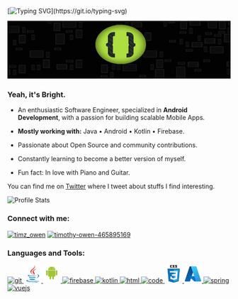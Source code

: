 [![Typing SVG](https://readme-typing-svg.herokuapp.com?color=eeeeee&vCenter=true&lines=Welcome+to+my+Github+profile;I'm+a+Software+Engineer;Android+Developer;Fullstack+Java+Developer;Open+Source+Enthusiaste;)](https://git.io/typing-svg)

<p align = "center">
  <img src="https://github.com/briocodes/briocodes/blob/master/briodroid.png?raw=true" height="130" width="100%"/>
</p>

### Yeah, it's Bright.

* An enthusiastic Software Engineer, specialized in **Android Development**, with a passion for building scalable Mobile Apps.

* **Mostly working with:** Java • Android • Kotlin • Firebase.
* Passionate about Open Source and community contributions.
* Constantly learning to become a better version of myself.
* Fun fact: In love with Piano and Guitar.

You can find me on [Twitter](https://twitter.com/briocodes) where I tweet about stuffs I find interesting.
<!--
**briocodes/briocodes** is a ✨ _special_ ✨ repository because its `README.md` (this file) appears on your GitHub profile.
Here are some ideas to get you started:

- 🔭 I’m currently working on...
- 🌱 I’m currently learning ...
- 👯 I’m looking to collaborate on...
- 🤔 I’m looking for help with ...
- 💬 Ask me about ...
- 📫 How to reach me: ...
- 😄 Pronouns: ... 
- ⚡ Fun fact: ...
-->
![Profile Stats](https://github-readme-stats.vercel.app/api?username=briocodes&show_icons=true)

<h3 align="left">Connect with me:</h3>
<p align="left">
<a href="https://twitter.com/briocodes" target="blank"><img align="center" src="https://raw.githubusercontent.com/rahuldkjain/github-profile-readme-generator/master/src/images/icons/Social/twitter.svg" alt="timz_owen" height="30" width="40" /></a>
<a href="https://linkedin.com" target="blank"><img align="center" src="https://raw.githubusercontent.com/rahuldkjain/github-profile-readme-generator/master/src/images/icons/Social/linked-in-alt.svg" alt="timothy-owen-465895169" height="30" width="40" /></a>

</p>

<h3 align="left">Languages and Tools:</h3>
<p align="left"> <a href="https://git-scm.com/" target="_blank"> <img src="https://www.vectorlogo.zone/logos/git-scm/git-scm-icon.svg" alt="git" width="40" height="40"/> </a> <a href="https://www.java.com" target="_blank"> <img src="https://raw.githubusercontent.com/devicons/devicon/master/icons/java/java-original.svg" alt="java" width="40" height="40"/> </a> <a href="https://developer.android.com" target="_blank"> <img src="https://raw.githubusercontent.com/devicons/devicon/master/icons/android/android-original-wordmark.svg" alt="android" width="40" height="40"/> </a> <a href="https://firebase.google.com/" target="_blank"> <img src="https://www.vectorlogo.zone/logos/firebase/firebase-icon.svg" alt="firebase" width="40" height="40"/> <a href="https://kotlinlang.org" target="_blank"> <img src="https://www.vectorlogo.zone/logos/kotlinlang/kotlinlang-icon.svg" alt="kotlin" width="40" height="40"/> </a> 
</a> <a href="https://www.w3schools.com/html/" target="_blank"> <img src="https://www.vectorlogo.zone/logos/w3_html5/w3_html5-icon.svg" alt="html" width="40" height="40"/> </a>
<a href="https://code.visualstudio.com/" target="_blank"> <img src="https://www.vectorlogo.zone/logos/visualstudio_code/visualstudio_code-icon.svg" alt="code" width="40" height="40"/> </a>
</a> <a href="https://www.w3schools.com/css/" target="_blank"> <img src="https://raw.githubusercontent.com/github/explore/80688e429a7d4ef2fca1e82350fe8e3517d3494d/topics/css/css.png" alt="css" width="40" height="40"/> </a>
</a> <a href="https://azure.microsoft.com/en-us/" target="_blank"> <img src="https://raw.githubusercontent.com/github/explore/eaef8552d8b082ffafe2bfc8a5023d47da904aac/topics/azure/azure.png" alt="azure" width="40" height="40"/> </a>
</a> <a href="https://spring.io/" target="_blank"> <img src="https://www.vectorlogo.zone/logos/springio/springio-icon.svg" alt="spring" width="40" height="40"/> </a>
</a> <a href="https://vuejs.org/" target="_blank"> <img src="https://www.vectorlogo.zone/logos/vuejs/vuejs-icon.svg" alt="vuejs" width="40" height="40"/> </a>
</p>
